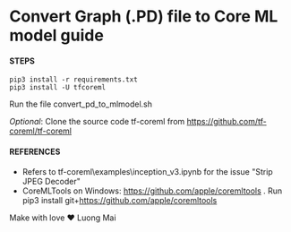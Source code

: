 # Convert Graph (.PD) file to Core ML model guide

#### STEPS
`pip3 install -r requirements.txt`
<br>
`pip3 install -U tfcoreml`

Run the file convert_pd_to_mlmodel.sh

*Optional*: Clone the source code tf-coreml from https://github.com/tf-coreml/tf-coreml

#### REFERENCES
- Refers to tf-coreml\examples\inception_v3.ipynb for the issue "Strip JPEG Decoder"
- CoreMLTools on Windows: https://github.com/apple/coremltools . Run pip3 install git+https://github.com/apple/coremltools

Make with love :heart: Luong Mai

